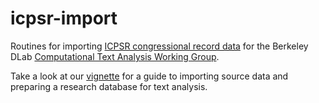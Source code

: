 # icpsr-import
Routines for importing [ICPSR congressional record data](http://www.icpsr.umich.edu/icpsrweb/ICPSR/studies/33501/version/2) for the Berkeley DLab [Computational Text Analysis Working Group](http://dlabctawg.github.io/).

Take a look at our [vignette](https://raw.githubusercontent.com/dlabctawg/icpsr-import/master/icpsr2ftldb.nb.html) for a guide to importing source data and preparing a research database for text analysis.

